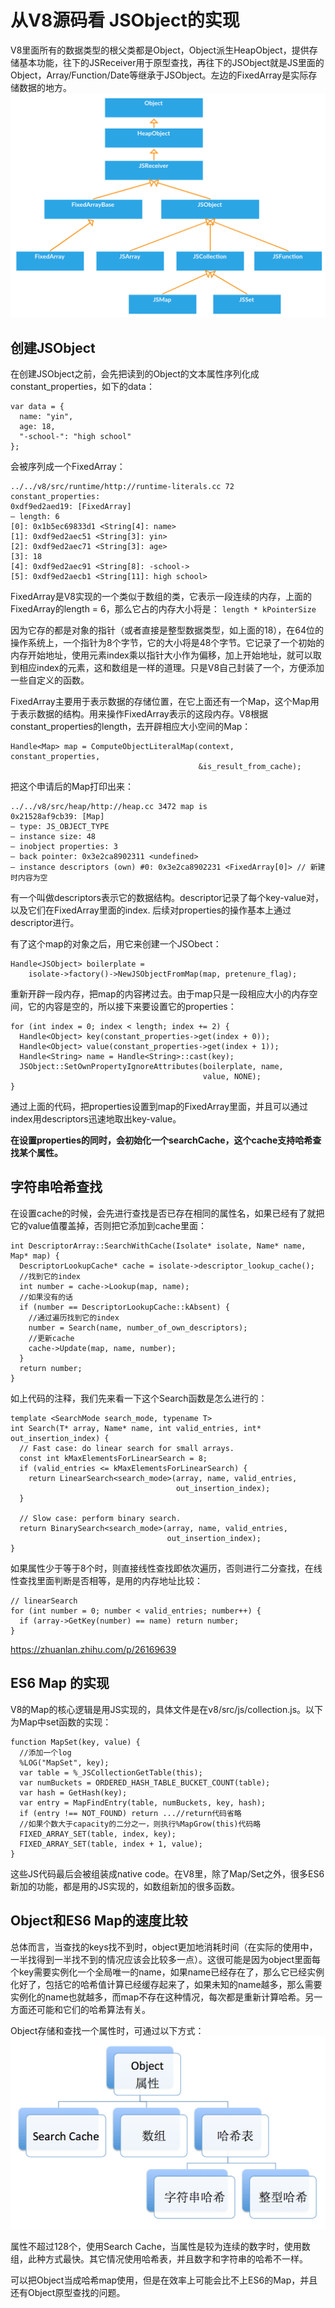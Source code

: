 # 从V8源码看 JSObject的实现 #
V8里面所有的数据类型的根父类都是Object，Object派生HeapObject，提供存储基本功能，往下的JSReceiver用于原型查找，再往下的JSObject就是JS里面的Object，Array/Function/Date等继承于JSObject。左边的FixedArray是实际存储数据的地方。
![test](../image/v2-a2815b070f00c787f23e9a2f7df6860b_720w.png)

## 创建JSObject ##
在创建JSObject之前，会先把读到的Object的文本属性序列化成constant_properties，如下的data：
```
var data = {
  name: "yin",
  age: 18,
  "-school-": "high school"
};
```
会被序列成一个FixedArray：
```
../../v8/src/runtime/http://runtime-literals.cc 72 constant_properties:
0xdf9ed2aed19: [FixedArray]
– length: 6
[0]: 0x1b5ec69833d1 <String[4]: name>
[1]: 0xdf9ed2aec51 <String[3]: yin>
[2]: 0xdf9ed2aec71 <String[3]: age>
[3]: 18
[4]: 0xdf9ed2aec91 <String[8]: -school->
[5]: 0xdf9ed2aecb1 <String[11]: high school>
```
FixedArray是V8实现的一个类似于数组的类，它表示一段连续的内存，上面的FixedArray的length = 6，那么它占的内存大小将是： ``length * kPointerSize``

因为它存的都是对象的指针（或者直接是整型数据类型，如上面的18），在64位的操作系统上，一个指针为8个字节，它的大小将是48个字节。它记录了一个初始的内存开始地址，使用元素index乘以指针大小作为偏移，加上开始地址，就可以取到相应index的元素，这和数组是一样的道理。只是V8自己封装了一个，方便添加一些自定义的函数。

FixedArray主要用于表示数据的存储位置，在它上面还有一个Map，这个Map用于表示数据的结构。用来操作FixedArray表示的这段内存。V8根据constant_properties的length，去开辟相应大小空间的Map：
```
Handle<Map> map = ComputeObjectLiteralMap(context, constant_properties,
                                          &is_result_from_cache);
```

把这个申请后的Map打印出来：
```
../../v8/src/heap/http://heap.cc 3472 map is
0x21528af9cb39: [Map]
– type: JS_OBJECT_TYPE
– instance size: 48
– inobject properties: 3
– back pointer: 0x3e2ca8902311 <undefined>
– instance descriptors (own) #0: 0x3e2ca8902231 <FixedArray[0]> // 新建时内容为空
```

有一个叫做descriptors表示它的数据结构。descriptor记录了每个key-value对，以及它们在FixedArray里面的index. 后续对properties的操作基本上通过descriptor进行。

有了这个map的对象之后，用它来创建一个JSObect：
```
Handle<JSObject> boilerplate =
    isolate->factory()->NewJSObjectFromMap(map, pretenure_flag);
```
重新开辟一段内存，把map的内容拷过去。由于map只是一段相应大小的内存空间，它的内容是空的，所以接下来要设置它的properties：
```
for (int index = 0; index < length; index += 2) {
  Handle<Object> key(constant_properties->get(index + 0));
  Handle<Object> value(constant_properties->get(index + 1));
  Handle<String> name = Handle<String>::cast(key);
  JSObject::SetOwnPropertyIgnoreAttributes(boilerplate, name,
                                           value, NONE);
}
```
通过上面的代码，把properties设置到map的FixedArray里面，并且可以通过index用descriptors迅速地取出key-value。

**在设置properties的同时，会初始化一个searchCache，这个cache支持哈希查找某个属性。**

## 字符串哈希查找 ##
在设置cache的时候，会先进行查找是否已存在相同的属性名，如果已经有了就把它的value值覆盖掉，否则把它添加到cache里面：
```
int DescriptorArray::SearchWithCache(Isolate* isolate, Name* name, Map* map) {
  DescriptorLookupCache* cache = isolate->descriptor_lookup_cache();
  //找到它的index
  int number = cache->Lookup(map, name);
  //如果没有的话
  if (number == DescriptorLookupCache::kAbsent) {
    //通过遍历找到它的index
    number = Search(name, number_of_own_descriptors);
    //更新cache
    cache->Update(map, name, number);
  }
  return number;
}
```
如上代码的注释，我们先来看一下这个Search函数是怎么进行的：

```
template <SearchMode search_mode, typename T>
int Search(T* array, Name* name, int valid_entries, int* out_insertion_index) {
  // Fast case: do linear search for small arrays.
  const int kMaxElementsForLinearSearch = 8;
  if (valid_entries <= kMaxElementsForLinearSearch) {
    return LinearSearch<search_mode>(array, name, valid_entries,
                                     out_insertion_index);
  }
 
  // Slow case: perform binary search.
  return BinarySearch<search_mode>(array, name, valid_entries,
                                   out_insertion_index);
}
```
如果属性少于等于8个时，则直接线性查找即依次遍历，否则进行二分查找，在线性查找里面判断是否相等，是用的内存地址比较：
```
// linearSearch
for (int number = 0; number < valid_entries; number++) {
  if (array->GetKey(number) == name) return number;
}
```

https://zhuanlan.zhihu.com/p/26169639

## ES6 Map 的实现 ##
V8的Map的核心逻辑是用JS实现的，具体文件是在v8/src/js/collection.js。以下为Map中set函数的实现：
```
function MapSet(key, value) {
  //添加一个log
  %LOG("MapSet", key);
  var table = %_JSCollectionGetTable(this);
  var numBuckets = ORDERED_HASH_TABLE_BUCKET_COUNT(table);
  var hash = GetHash(key);
  var entry = MapFindEntry(table, numBuckets, key, hash);
  if (entry !== NOT_FOUND) return ...//return代码省略
  //如果个数大于capacity的二分之一，则执行%MapGrow(this)代码略
  FIXED_ARRAY_SET(table, index, key);
  FIXED_ARRAY_SET(table, index + 1, value);
}
```

这些JS代码最后会被组装成native code。在V8里，除了Map/Set之外，很多ES6新加的功能，都是用的JS实现的，如数组新加的很多函数。

## Object和ES6 Map的速度比较 ##
总体而言，当查找的keys找不到时，object更加地消耗时间（在实际的使用中，一半找得到一半找不到的情况应该会比较多一点）。这很可能是因为object里面每个key需要实例化一个全局唯一的name，如果name已经存在了，那么它已经实例化好了，包括它的哈希值计算已经缓存起来了，如果未知的name越多，那么需要实例化的name也就越多，而map不存在这种情况，每次都是重新计算哈希。另一方面还可能和它们的哈希算法有关。

Object存储和查找一个属性时，可通过以下方式：
![](../image/v964404351aa.png)

属性不超过128个，使用Search Cache，当属性是较为连续的数字时，使用数组，此种方式最快。其它情况使用哈希表，并且数字和字符串的哈希不一样。

可以把Object当成哈希map使用，但是在效率上可能会比不上ES6的Map，并且还有Object原型查找的问题。
